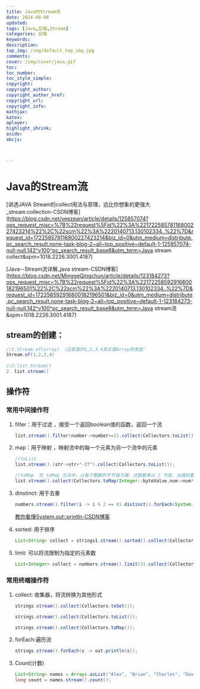 ```yaml
---
title: Java的Stream流
date: 2024-08-08
updated:
tags: [Java,后端,Stream]
categories: 后端
keywords:
description:
top_img: /img/default_top_img.jpg
comments:
cover: /img/cover/java.gif
toc:
toc_number:
toc_style_simple:
copyright:
copyright_author:
copyright_author_href:
copyright_url:
copyright_info:
mathjax:
katex:
aplayer:
highlight_shrink:
aside:
abcjs:



---
```


# Java的Stream流

[讲透JAVA Stream的collect用法与原理，远比你想象的更强大_stream.collection-CSDN博客](https://blog.csdn.net/veezean/article/details/125857074?ops_request_misc=%7B%22request%5Fid%22%3A%22172258578116800227423214%22%2C%22scm%22%3A%2220140713.130102334..%22%7D&request_id=172258578116800227423214&biz_id=0&utm_medium=distribute.pc_search_result.none-task-blog-2~all~top_positive~default-1-125857074-null-null.142^v100^pc_search_result_base8&utm_term=Java stream collect&spm=1018.2226.3001.4187)

[Java--Stream流详解_java stream-CSDN博客](https://blog.csdn.net/MinggeQingchun/article/details/123184273?ops_request_misc=%7B%22request%5Fid%22%3A%22172258592916800182196501%22%2C%22scm%22%3A%2220140713.130102334..%22%7D&request_id=172258592916800182196501&biz_id=0&utm_medium=distribute.pc_search_result.none-task-blog-2~all~top_positive~default-1-123184273-null-null.142^v100^pc_search_result_base8&utm_term=Java stream流&spm=1018.2226.3001.4187)

## stream的创建：

```java
//1.Stream.of(array) （这里面的1,2,3,4其实是Array的类型）
Stream.of(1,2,3,4)    
    
//2.list.Stream()
2. list.stream()
```

## 操作符

### 常用中间操作符

1. filter：用于过滤 ，接受一个返回boolean值的函数，返回一个流

   ```java
   list.stream().filter(number->number>=2).collect(Collectors.toList());
   ```

2. map：用于映射 ，映射流中的每一个元素为另一个流中的元素

   ```java
   //toList
   list.stream().(str->str+"-IT").collect(Collectors.toList());
   
   //toMap  在 toMap 方法中，以每个整数的字节值为键，该整数乘以 2 为值，当遇到重复的键时取最后一个值。（这里实际上可以用任何能区分不同键的方式作为第一个参数，而不一定是 Integer::byteValue）
   list.stream().collect(Collectors.toMap(Integer::byteValue,num->num*2,(num1,num2)->num2));
   ```

3. dinstinct:  用于去重 

   ```java
   numbers.stream().filter(i -> i % 2 == 0).distinct().forEach(System.out::println);
   ```

   [教你看懂System.out::println-CSDN博客](https://blog.csdn.net/qq_36929361/article/details/84926277?ops_request_misc=%7B%22request%5Fid%22%3A%22172258713216800188592335%22%2C%22scm%22%3A%2220140713.130102334..%22%7D&request_id=172258713216800188592335&biz_id=0&utm_medium=distribute.pc_search_result.none-task-blog-2~all~top_positive~default-1-84926277-null-null.142^v100^pc_search_result_base8&utm_term=System.out%3A%3Aprintln&spm=1018.2226.3001.4187&ydreferer=aHR0cHM6Ly9zby5jc2RuLm5ldC9zby9zZWFyY2g%2Fc3BtPTEwMDAuMjExNS4zMDAxLjQ0OTgmcT1TeXN0ZW0ub3V0JTNBJTNBcHJpbnRsbiZ0PSZ1PSZ1cnc9)

4. sorted: 用于排序  

   ```java
   List<String> collect = strings1.stream().sorted().collect(Collectors.toList());
   ```

5. limit: 可以将流限制为指定的元素数

   ```java
   List<Integer> collect = numbers.stream().limit(3).collect(Collectors.toList());
   ```

   

### 常用终端操作符

1. collect: 收集器，将流转换为其他形式 

   ```java
   strings.stream().collect(Collectors.toSet()); 
   
   strings.stream().collect(Collectors.toList());
   
   strings.stream().collect(Collectors.toMap()); 
   ```

2. forEach:遍历流

   ```java
   strings.stream().forEach(s -> out.println(s));
   ```

3. Count(计数)

   ```java
   List<String> names = Arrays.asList("Alex", "Brian", "Charles", "David");
   long count = names.stream().count();
   ```

   